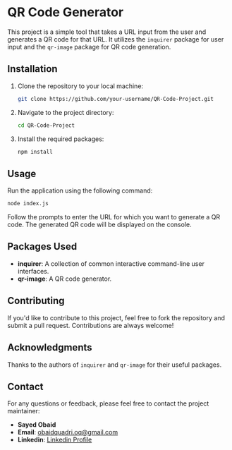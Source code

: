 # QR Code Generator

This project is a simple tool that takes a URL input from the user and generates a QR code for that URL. It utilizes the `inquirer` package for user input and the `qr-image` package for QR code generation.

## Installation

1. Clone the repository to your local machine:

    ```bash
    git clone https://github.com/your-username/QR-Code-Project.git
    ```

2. Navigate to the project directory:

    ```bash
    cd QR-Code-Project
    ```

3. Install the required packages:

    ```bash
    npm install
    ```

## Usage

Run the application using the following command:

```bash
node index.js
```


Follow the prompts to enter the URL for which you want to generate a QR code. The generated QR code will be displayed on the console.

## Packages Used

- **inquirer**: A collection of common interactive command-line user interfaces.
- **qr-image**: A QR code generator.

## Contributing

If you'd like to contribute to this project, feel free to fork the repository and submit a pull request. Contributions are always welcome!

## Acknowledgments

Thanks to the authors of `inquirer` and `qr-image` for their useful packages.

## Contact

For any questions or feedback, please feel free to contact the project maintainer:

- **Sayed Obaid**
- **Email**: obaidquadri.oq@gmail.com
- **Linkedin**: [Linkedin Profile](https://www.linkedin.com/in/sayedobaidquadri)
